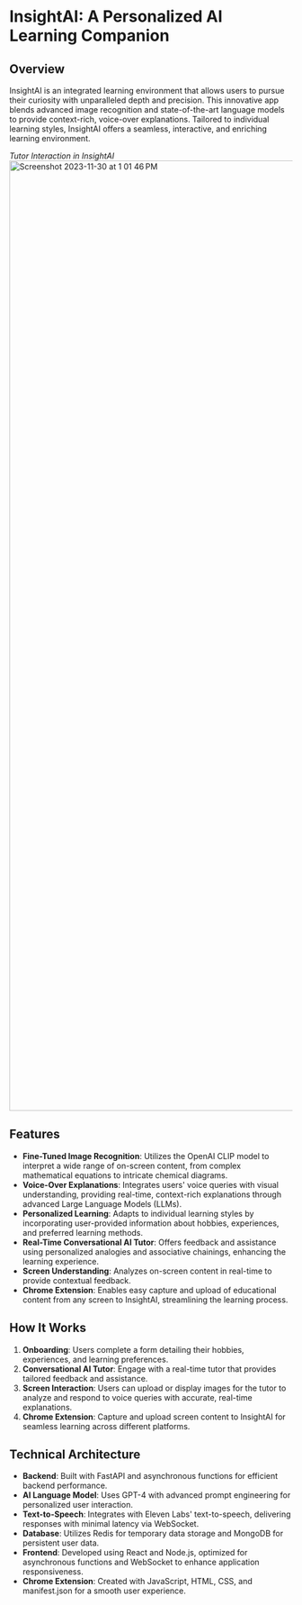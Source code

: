 # InsightAI: A Personalized AI Learning Companion

## Overview

InsightAI is an integrated learning environment that allows users to pursue their curiosity with unparalleled depth and precision. This innovative app blends advanced image recognition and state-of-the-art language models to provide context-rich, voice-over explanations. Tailored to individual learning styles, InsightAI offers a seamless, interactive, and enriching learning environment.

*Tutor Interaction in InsightAI*
<img width="1688" alt="Screenshot 2023-11-30 at 1 01 46 PM" src="https://github.com/ElijahUmana/InsightAI/assets/121345656/7d1440a0-ea24-43b4-94e2-96d50dab1e52">


## Features
- **Fine-Tuned Image Recognition**: Utilizes the OpenAI CLIP model to interpret a wide range of on-screen content, from complex mathematical equations to intricate chemical diagrams.
- **Voice-Over Explanations**: Integrates users' voice queries with visual understanding, providing real-time, context-rich explanations through advanced Large Language Models (LLMs).
- **Personalized Learning**: Adapts to individual learning styles by incorporating user-provided information about hobbies, experiences, and preferred learning methods.
- **Real-Time Conversational AI Tutor**: Offers feedback and assistance using personalized analogies and associative chainings, enhancing the learning experience.
- **Screen Understanding**: Analyzes on-screen content in real-time to provide contextual feedback.
- **Chrome Extension**: Enables easy capture and upload of educational content from any screen to InsightAI, streamlining the learning process.

## How It Works
1. **Onboarding**: Users complete a form detailing their hobbies, experiences, and learning preferences.
2. **Conversational AI Tutor**: Engage with a real-time tutor that provides tailored feedback and assistance.
3. **Screen Interaction**: Users can upload or display images for the tutor to analyze and respond to voice queries with accurate, real-time explanations.
4. **Chrome Extension**: Capture and upload screen content to InsightAI for seamless learning across different platforms.

## Technical Architecture
- **Backend**: Built with FastAPI and asynchronous functions for efficient backend performance.
- **AI Language Model**: Uses GPT-4 with advanced prompt engineering for personalized user interaction.
- **Text-to-Speech**: Integrates with Eleven Labs' text-to-speech, delivering responses with minimal latency via WebSocket.
- **Database**: Utilizes Redis for temporary data storage and MongoDB for persistent user data.
- **Frontend**: Developed using React and Node.js, optimized for asynchronous functions and WebSocket to enhance application responsiveness.
- **Chrome Extension**: Created with JavaScript, HTML, CSS, and manifest.json for a smooth user experience. 
